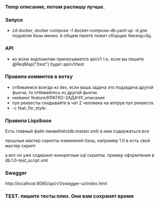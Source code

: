 ### Temp описание, потом распишу лучше.

### Запуск
- cd docker, docker compose -f docker-compose-db.yaml up -d для поднятия базы  минио. в общем пакете лежит сборщик бекэнд+бд.

### API
- ко всем эндпоинтам приписывается api/v1
т.е. если вы пишите @ReqMap("/test") будет api/v1/test

### Правила коммитов в ветку
- отбиваемся всегда из dev, если ваша задача это подзадача другой фьючи, то отбивайтесь из другой фьючи. 
- нейминг feature/КРАТКО-ЗАДАЧУ_описание
- пул реквесты скидывайте в чат 2 человека на аппрув пул реквеста.
-  -c feat:,fix:,style:
### Правила Liquibase
Есть главный файл ликвибейз(db.master.xml) в нем содержаться все 

прошлые мастер скрипты изменений базы, например 1.0 в есть свой мастер скрипт

а вот он уже содержит конкретные sql скрипты. пример оформления в db.1.0-test_script.xml

### Swagger
http://localhost:8080/api/v1/swagger-ui/index.html

### TEST. пишите тесты плиз. Они вам сохранят время
